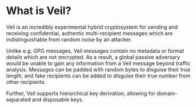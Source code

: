 # What is Veil?

Veil is an incredibly experimental hybrid cryptosystem for sending and receiving confidential, authentic multi-recipient
messages which are indistinguishable from random noise by an attacker.

Unlike e.g. GPG messages, Veil messages contain no metadata or format details which are not encrypted. As a result, a
global passive adversary would be unable to gain any information from a Veil message beyond traffic analysis. Messages
can be padded with random bytes to disguise their true length, and fake recipients can be added to disguise their true
number from other recipients.

Further, Veil supports hierarchical key derivation, allowing for domain-separated and disposable keys.
